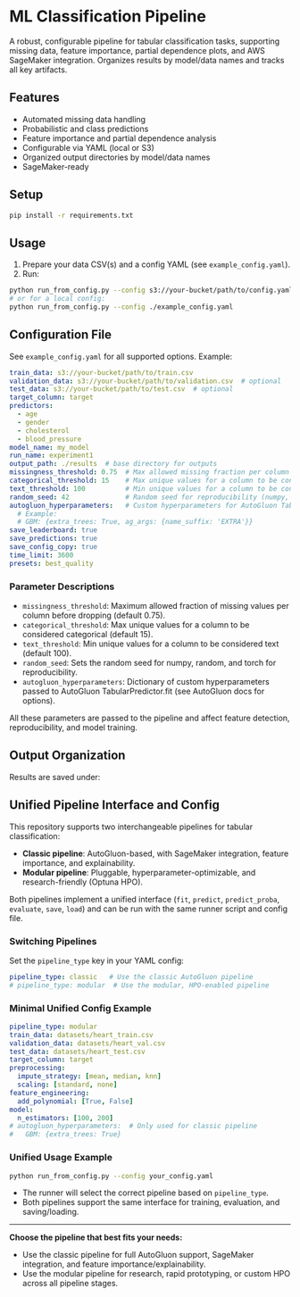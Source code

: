 # ML Classification Pipeline

A robust, configurable pipeline for tabular classification tasks, supporting missing data, feature importance, partial dependence plots, and AWS SageMaker integration. Organizes results by model/data names and tracks all key artifacts.

## Features
- Automated missing data handling
- Probabilistic and class predictions
- Feature importance and partial dependence analysis
- Configurable via YAML (local or S3)
- Organized output directories by model/data names
- SageMaker-ready

## Setup
```bash
pip install -r requirements.txt
```

## Usage
1. Prepare your data CSV(s) and a config YAML (see `example_config.yaml`).
2. Run:
```bash
python run_from_config.py --config s3://your-bucket/path/to/config.yaml
# or for a local config:
python run_from_config.py --config ./example_config.yaml
```

## Configuration File
See `example_config.yaml` for all supported options. Example:
```yaml
train_data: s3://your-bucket/path/to/train.csv
validation_data: s3://your-bucket/path/to/validation.csv  # optional
test_data: s3://your-bucket/path/to/test.csv  # optional
target_column: target
predictors:
  - age
  - gender
  - cholesterol
  - blood_pressure
model_name: my_model
run_name: experiment1
output_path: ./results  # base directory for outputs
missingness_threshold: 0.75  # Max allowed missing fraction per column (default 0.75)
categorical_threshold: 15    # Max unique values for a column to be considered categorical (default 15)
text_threshold: 100          # Min unique values for a column to be considered text (default 100)
random_seed: 42              # Random seed for reproducibility (numpy, random, torch)
autogluon_hyperparameters:   # Custom hyperparameters for AutoGluon TabularPredictor.fit (optional)
  # Example:
  # GBM: {extra_trees: True, ag_args: {name_suffix: 'EXTRA'}}
save_leaderboard: true
save_predictions: true
save_config_copy: true
time_limit: 3600
presets: best_quality
```

### Parameter Descriptions
- `missingness_threshold`: Maximum allowed fraction of missing values per column before dropping (default 0.75).
- `categorical_threshold`: Max unique values for a column to be considered categorical (default 15).
- `text_threshold`: Min unique values for a column to be considered text (default 100).
- `random_seed`: Sets the random seed for numpy, random, and torch for reproducibility.
- `autogluon_hyperparameters`: Dictionary of custom hyperparameters passed to AutoGluon TabularPredictor.fit (see AutoGluon docs for options).

All these parameters are passed to the pipeline and affect feature detection, reproducibility, and model training.

## Output Organization
Results are saved under:

## Unified Pipeline Interface and Config

This repository supports two interchangeable pipelines for tabular classification:

- **Classic pipeline**: AutoGluon-based, with SageMaker integration, feature importance, and explainability.
- **Modular pipeline**: Pluggable, hyperparameter-optimizable, and research-friendly (Optuna HPO).

Both pipelines implement a unified interface (`fit`, `predict`, `predict_proba`, `evaluate`, `save`, `load`) and can be run with the same runner script and config file.

### Switching Pipelines

Set the `pipeline_type` key in your YAML config:

```yaml
pipeline_type: classic   # Use the classic AutoGluon pipeline
# pipeline_type: modular  # Use the modular, HPO-enabled pipeline
```

### Minimal Unified Config Example

```yaml
pipeline_type: modular
train_data: datasets/heart_train.csv
validation_data: datasets/heart_val.csv
test_data: datasets/heart_test.csv
target_column: target
preprocessing:
  impute_strategy: [mean, median, knn]
  scaling: [standard, none]
feature_engineering:
  add_polynomial: [True, False]
model:
  n_estimators: [100, 200]
# autogluon_hyperparameters:  # Only used for classic pipeline
#   GBM: {extra_trees: True}
```

### Unified Usage Example

```bash
python run_from_config.py --config your_config.yaml
```

- The runner will select the correct pipeline based on `pipeline_type`.
- Both pipelines support the same interface for training, evaluation, and saving/loading.

---

**Choose the pipeline that best fits your needs:**
- Use the classic pipeline for full AutoGluon support, SageMaker integration, and feature importance/explainability.
- Use the modular pipeline for research, rapid prototyping, or custom HPO across all pipeline stages.